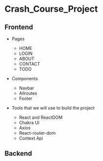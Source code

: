 # Crash_Course_Project

## Frontend

- Pages

  - HOME
  - LOGIN
  - ABOUT
  - CONTACT
  - TODO

- Components

  - Navbar
  - Allroutes
  - Footer

- Tools that we will use to build the project
  - React and ReactDOM
  - Chakra UI
  - Axios
  - React-router-dom
  - Context Api

## Backend
